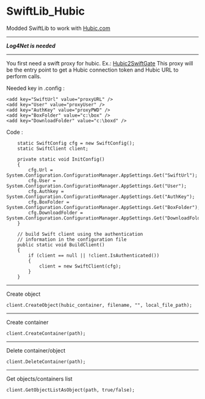 SwiftLib_Hubic
==============
Modded SwiftLib to work with [Hubic.com](https://hubic.com)


----------


***Log4Net is needed***


----------


You first need a swift proxy for hubic. Ex.: [Hubic2SwiftGate](https://github.com/oderwat/hubic2swiftgate)
This proxy will be the entry point to get a Hubic connection token and Hubic URL to perform calls.

Needed key in .config :

    <add key="SwiftUrl" value="proxyURL" />
    <add key="User" value="proxyUser" />
    <add key="AuthKey" value="proxyPWD" />
    <add key="BoxFolder" value="c:\box" />
    <add key="DownloadFolder" value="c:\boxd" />
    

Code :

        static SwiftConfig cfg = new SwiftConfig();
        static SwiftClient client;
        
        private static void InitConfig()
        {
            cfg.Url = System.Configuration.ConfigurationManager.AppSettings.Get("SwiftUrl");
            cfg.User = System.Configuration.ConfigurationManager.AppSettings.Get("User");
            cfg.Authkey = System.Configuration.ConfigurationManager.AppSettings.Get("AuthKey");
            cfg.BoxFolder = System.Configuration.ConfigurationManager.AppSettings.Get("BoxFolder");
            cfg.DownloadFolder = System.Configuration.ConfigurationManager.AppSettings.Get("DownloadFolder");
        }

        // build Swift client using the authentication
        // information in the configuration file
        public static void BuildClient()
        {
            if (client == null || !client.IsAuthenticated())
            {
                client = new SwiftClient(cfg);
            }
        }        
        


----------


Create object

    client.CreateObject(hubic_container, filename, "", local_file_path);


----------


Create container

    client.CreateContainer(path);


----------


Delete container/object

    client.DeleteContainer(path);


----------

Get objects/containers list

    client.GetObjectListAsObject(path, true/false);
